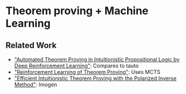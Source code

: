 # Theorem proving + Machine Learning

## Related Work
- ["Automated Theorem Proving in Intuitionistic Propositional Logic by Deep Reinforcement Learning"](https://arxiv.org/abs/1811.00796): Compares to tauto
- ["Reinforcement Learning of Theorem Proving"](https://papers.nips.cc/paper/8098-reinforcement-learning-of-theorem-proving.pdf): Uses MCTS
- ["Efficient Intuitionistic Theorem Proving with the Polarized Inverse Method"](https://s3-eu-west-1.amazonaws.com/pstorage-cmu-348901238291901/12095528/file.pdf): Imogen
